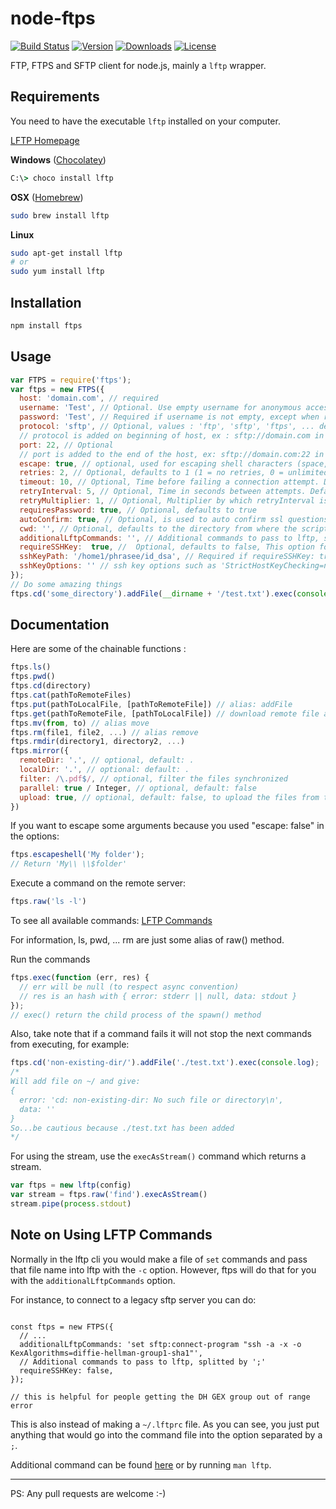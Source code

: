 node-ftps
=========
<p>
  <a href="https://travis-ci.org/Atinux/node-ftps"><img src="https://travis-ci.org/Atinux/node-ftps.svg?branch=master" alt="Build Status"></a>
  <a href="https://www.npmjs.com/package/ftps"><img src="https://img.shields.io/npm/v/ftps.svg" alt="Version"></a>
  <a href="https://www.npmjs.com/package/ftps"><img src="https://img.shields.io/npm/dt/ftps.svg" alt="Downloads"></a>
  <a href="https://www.npmjs.com/package/ftps"><img src="https://img.shields.io/npm/l/ftps.svg" alt="License"></a>
</p>

FTP, FTPS and SFTP client for node.js, mainly a `lftp` wrapper.

Requirements
------------

You need to have the executable `lftp` installed on your computer.

[LFTP Homepage](http://lftp.yar.ru/)

**Windows** ([Chocolatey](https://chocolatey.org/))
```cmd
C:\> choco install lftp
```
**OSX** ([Homebrew](http://brew.sh/))
```bash
sudo brew install lftp
```
**Linux**
```bash
sudo apt-get install lftp
# or
sudo yum install lftp
```

Installation
-----------

``` sh
npm install ftps
```

Usage
-----

``` js
var FTPS = require('ftps');
var ftps = new FTPS({
  host: 'domain.com', // required
  username: 'Test', // Optional. Use empty username for anonymous access.
  password: 'Test', // Required if username is not empty, except when requiresPassword: false
  protocol: 'sftp', // Optional, values : 'ftp', 'sftp', 'ftps', ... default: 'ftp'
  // protocol is added on beginning of host, ex : sftp://domain.com in this case
  port: 22, // Optional
  // port is added to the end of the host, ex: sftp://domain.com:22 in this case
  escape: true, // optional, used for escaping shell characters (space, $, etc.), default: true
  retries: 2, // Optional, defaults to 1 (1 = no retries, 0 = unlimited retries)
  timeout: 10, // Optional, Time before failing a connection attempt. Defaults to 10
  retryInterval: 5, // Optional, Time in seconds between attempts. Defaults to 5
  retryMultiplier: 1, // Optional, Multiplier by which retryInterval is multiplied each time new attempt fails. Defaults to 1
  requiresPassword: true, // Optional, defaults to true
  autoConfirm: true, // Optional, is used to auto confirm ssl questions on sftp or fish protocols, defaults to false
  cwd: '', // Optional, defaults to the directory from where the script is executed
  additionalLftpCommands: '', // Additional commands to pass to lftp, splitted by ';'
  requireSSHKey:  true, //  Optional, defaults to false, This option for SFTP Protocol with ssh key authentication
  sshKeyPath: '/home1/phrasee/id_dsa', // Required if requireSSHKey: true , defaults to empty string, This option for SFTP Protocol with ssh key authentication
  sshKeyOptions: '' // ssh key options such as 'StrictHostKeyChecking=no'
});
// Do some amazing things
ftps.cd('some_directory').addFile(__dirname + '/test.txt').exec(console.log);
```

Documentation
------------------

Here are some of the chainable functions :

``` js
ftps.ls()
ftps.pwd()
ftps.cd(directory)
ftps.cat(pathToRemoteFiles)
ftps.put(pathToLocalFile, [pathToRemoteFile]) // alias: addFile
ftps.get(pathToRemoteFile, [pathToLocalFile]) // download remote file and save to local path (if not given, use same name as remote file), alias: getFile
ftps.mv(from, to) // alias move
ftps.rm(file1, file2, ...) // alias remove
ftps.rmdir(directory1, directory2, ...)
ftps.mirror({
  remoteDir: '.', // optional, default: .
  localDir: '.', // optional: default: .
  filter: /\.pdf$/, // optional, filter the files synchronized
  parallel: true / Integer, // optional, default: false
  upload: true, // optional, default: false, to upload the files from the locaDir to the remoteDir
})
```

If you want to escape some arguments because you used "escape: false" in the options:
```js
ftps.escapeshell('My folder');
// Return 'My\\ \\$folder'
```

Execute a command on the remote server:
```js
ftps.raw('ls -l')
```

To see all available commands: [LFTP Commands](http://lftp.yar.ru/lftp-man.html)

For information, ls, pwd, ... rm are just some alias of raw() method.

Run the commands
``` js
ftps.exec(function (err, res) {
  // err will be null (to respect async convention)
  // res is an hash with { error: stderr || null, data: stdout }
});
// exec() return the child process of the spawn() method
```

Also, take note that if a command fails it will not stop the next commands from executing, for example:
``` js
ftps.cd('non-existing-dir/').addFile('./test.txt').exec(console.log);
/*
Will add file on ~/ and give:
{
  error: 'cd: non-existing-dir: No such file or directory\n',
  data: ''
}
So...be cautious because ./test.txt has been added
*/

```

For using the stream, use the `execAsStream()` command which returns a stream.
```js
var ftps = new lftp(config)
var stream = ftps.raw('find').execAsStream()
stream.pipe(process.stdout)
```



Note on Using LFTP Commands
------------------

Normally in the lftp cli you would make a file of `set` commands and pass that file name into lftp with the `-c` option. However, ftps will do that for you with the `additionalLftpCommands` option.

For instance, to connect to a legacy sftp server you can do:

```JS

const ftps = new FTPS({
  // ...
  additionalLftpCommands: 'set sftp:connect-program "ssh -a -x -o KexAlgorithms=diffie-hellman-group1-sha1"',
  // Additional commands to pass to lftp, splitted by ';'
  requireSSHKey: false,
});

// this is helpful for people getting the DH GEX group out of range error

```

This is also instead of making a `~/.lftprc` file. As you can see, you just put anything that would go into the command file into the option separated by a `;`.

Additional command can be found [here](http://lftp.tech/lftp-man.html) or by running `man lftp`.

-----



PS: Any pull requests are welcome :-)
